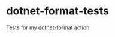 # dotnet-format-tests

Tests for my [dotnet-format](https://github.com/xt0rted/dotnet-format) action.
